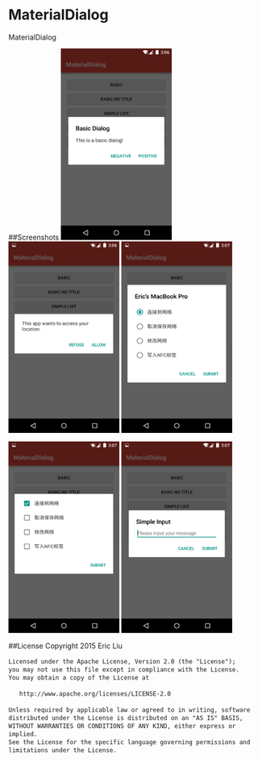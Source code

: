 # MaterialDialog
MaterialDialog

##Screenshots
<img src="arts/1.png" width="220" height="380" />
<img src="arts/2.png" width="220" height="380" />
<img src="arts/3.png" width="220" height="380" />

<img src="arts/4.png" width="220" height="380" />
<img src="arts/5.png" width="220" height="380" />

##License
    Copyright 2015 Eric Liu

    Licensed under the Apache License, Version 2.0 (the "License");
    you may not use this file except in compliance with the License.
    You may obtain a copy of the License at

       http://www.apache.org/licenses/LICENSE-2.0

    Unless required by applicable law or agreed to in writing, software
    distributed under the License is distributed on an "AS IS" BASIS,
    WITHOUT WARRANTIES OR CONDITIONS OF ANY KIND, either express or implied.
    See the License for the specific language governing permissions and
    limitations under the License.